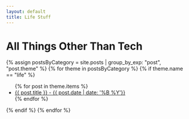 ```yaml
---
layout: default
title: Life Stuff
---
```


# All Things Other Than Tech


{% assign postsByCategory = site.posts | group_by_exp: "post", "post.theme" %}
{% for theme in postsByCategory %}
  {% if theme.name == "life" %}
  <ul>
      {% for post in theme.items %}
        <li><a href="{{ post.url }}">{{ post.title }} - {{ post.date | date: '%B %Y'}}</a></li>
      {% endfor %}
  </ul>
  {% endif %}
{% endfor %}



